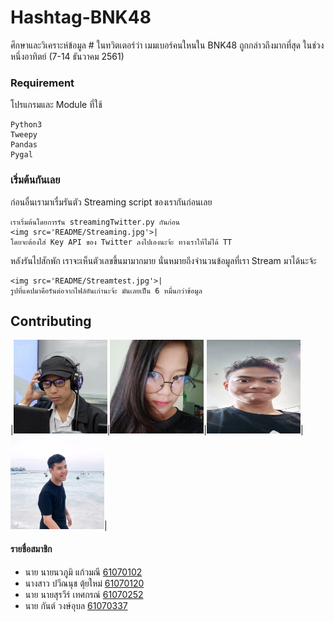# Hashtag-BNK48

ศึกษาและวิเคราะห์ข้อมูล # ในทวิตเตอร์ว่า เมมเบอร์คนใหนใน BNK48 ถูกกล่าวถึงมากที่สุด ในช่วงหนึ่งอาทิตย์ (7-14 ธันวาคม 2561)


### Requirement
โปรแกรมและ Module ที่ใช้
```
Python3
Tweepy
Pandas
Pygal
```

### เริ่มต้นกันเลย

ก่อนอื่นเรามาเรื่มรันตัว Streaming script ของเรากันก่อนเลย

```
เราเริ่มต้นโดยการรัน streamingTwitter.py กันก่อน
<img src='README/Streaming.jpg'>|
โดยจะต้องใส่ Key API ของ Twitter ลงไปเองนะจ้ะ ทางเราให้ไม่ได้ TT

```
หลังรันไปสักพัก เราจะเห็นตัวเลขขึ้นมามากมาย นั่นหมายถึงจำนวนข้อมูลที่เรา Stream มาได้นะจ้ะ
```
<img src='README/Streamtest.jpg'>|
รูปที่แคปมาคือรันต่อจากไฟล์อันเก่านะจ้ะ มันเลยเป็น 6 หมื่นกว่าข้อมูล
```

## Contributing

|<img src="README/nanapoou.jpg" width="150px" height="150px">|<img src="README/Paweennuch.jpg" width="150px" height="150px">|<img src="README/SuraweeTedsakorn.jpg" width="150px" height="150px">|<img src="README/chastiefol.jpg" width="150px" height="150px">|

#### รายชื่อสมาชิก
- นาย นายนวภูมิ แก้วมณี [61070102](https://github.com/nanapoou)
- นางสาว ปวีณนุช ตุ้ยใหม่ [61070120](https://github.com/Paweennuch)
- นาย นายสุรวีร์ เทศกรณ์ [61070252](https://github.com/SuraweeTedsakorn)
- นาย กันต์ วงษ์อุบล [61070337](https://github.com/chastiefol)